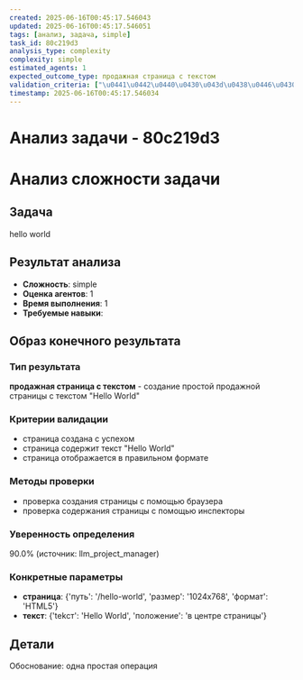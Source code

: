 ```yaml
---
created: 2025-06-16T00:45:17.546043
updated: 2025-06-16T00:45:17.546051
tags: [анализ, задача, simple]
task_id: 80c219d3
analysis_type: complexity
complexity: simple
estimated_agents: 1
expected_outcome_type: продажная страница с текстом
validation_criteria: ["\u0441\u0442\u0440\u0430\u043d\u0438\u0446\u0430 \u0441\u043e\u0437\u0434\u0430\u043d\u0430 \u0441 \u0443\u0441\u043f\u0435\u0445\u043e\u043c", "\u0441\u0442\u0440\u0430\u043d\u0438\u0446\u0430 \u0441\u043e\u0434\u0435\u0440\u0436\u0438\u0442 \u0442\u0435\u043a\u0441\u0442 \"Hello World\"", "\u0441\u0442\u0440\u0430\u043d\u0438\u0446\u0430 \u043e\u0442\u043e\u0431\u0440\u0430\u0436\u0430\u0435\u0442\u0441\u044f \u0432 \u043f\u0440\u0430\u0432\u0438\u043b\u044c\u043d\u043e\u043c \u0444\u043e\u0440\u043c\u0430\u0442\u0435"]
timestamp: 2025-06-16T00:45:17.546034
---
```


# Анализ задачи - 80c219d3

# Анализ сложности задачи

## Задача
hello world

## Результат анализа
- **Сложность**: simple
- **Оценка агентов**: 1
- **Время выполнения**: 1
- **Требуемые навыки**: 

## Образ конечного результата

### Тип результата
**продажная страница с текстом** - создание простой продажной страницы с текстом "Hello World"

### Критерии валидации
- страница создана с успехом
- страница содержит текст "Hello World"
- страница отображается в правильном формате

### Методы проверки
- проверка создания страницы с помощью браузера
- проверка содержания страницы с помощью инспекторы

### Уверенность определения
90.0% (источник: llm_project_manager)

### Конкретные параметры
- **страница**: {'путь': '/hello-world', 'размер': '1024x768', 'формат': 'HTML5'}
- **текст**: {'tekст': 'Hello World', 'положение': 'в центре страницы'}


## Детали
Обоснование: одна простая операция
